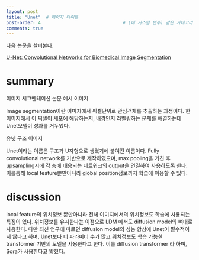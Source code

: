 ```yaml
---
layout: post
title: "Unet"  # 페이지 타이틀
post-order: 4                               # (내 커스텀 변수) 같은 카테고리 내 정렬 순서
comments: true
---
```


다음 논문을 살펴본다.

[U-Net: Convolutional Networks for Biomedical Image Segmentation][paperlink]

[paperlink]:https://arxiv.org/abs/1505.04597


# summary

이미지 세그멘테이션 논문 예시 이미지

Image segmentation이란 이미지에서 픽셀단위로 관심객체를 추출하는 과정이다.
한 이미지에서 이 픽셀이 세포에 해당하는지, 배경인지 라벨링하는 문제를 해결하는데 Unet모델이 성과를 거두었다.


유넷 구조 이미지


Unet이라는 이름은 구조가 U자형으로 생겼기에 붙여진 이름이다.
Fully convolutional network를 기반으로 제작하였으며, max pooling을 거친 후 upsampling시에 각 층에 대응되는 네트워크의 output을 연결하여 사용하도록 한다.
이를통해 local feature뿐만아니라 global position정보까지 학습에 이용할 수 있다.


# discussion

local feature의 위치정보 뿐만아니라 전체 이미지에서의 위치정보도 학습에 사용되는 특징이 있다.
위치정보를 유지한다는 이점으로 LDM 에서도 diffusion model의 뼈대로 사용한다.
다만 최신 연구애 따르면 diffusion model의 성능 향상에 Unet이 필수적이지 않다고 하며, Unet보다 더 파라미터 수가 많고 위치정보도 학습 가능한 transformer 기반의 모델을 사용한다고 한다.
이를 diffusion transformer 라 하며, Sora가 사용한다고 밝혔다.
